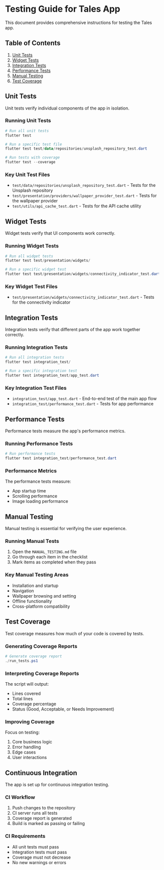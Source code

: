 # Testing Guide for Tales App

This document provides comprehensive instructions for testing the Tales app.

## Table of Contents
1. [Unit Tests](#unit-tests)
2. [Widget Tests](#widget-tests)
3. [Integration Tests](#integration-tests)
4. [Performance Tests](#performance-tests)
5. [Manual Testing](#manual-testing)
6. [Test Coverage](#test-coverage)

## Unit Tests

Unit tests verify individual components of the app in isolation.

### Running Unit Tests

```powershell
# Run all unit tests
flutter test

# Run a specific test file
flutter test test/data/repositories/unsplash_repository_test.dart

# Run tests with coverage
flutter test --coverage
```

### Key Unit Test Files

- `test/data/repositories/unsplash_repository_test.dart` - Tests for the Unsplash repository
- `test/presentation/providers/wallpaper_provider_test.dart` - Tests for the wallpaper provider
- `test/utils/api_cache_test.dart` - Tests for the API cache utility

## Widget Tests

Widget tests verify that UI components work correctly.

### Running Widget Tests

```powershell
# Run all widget tests
flutter test test/presentation/widgets/

# Run a specific widget test
flutter test test/presentation/widgets/connectivity_indicator_test.dart
```

### Key Widget Test Files

- `test/presentation/widgets/connectivity_indicator_test.dart` - Tests for the connectivity indicator

## Integration Tests

Integration tests verify that different parts of the app work together correctly.

### Running Integration Tests

```powershell
# Run all integration tests
flutter test integration_test/

# Run a specific integration test
flutter test integration_test/app_test.dart
```

### Key Integration Test Files

- `integration_test/app_test.dart` - End-to-end test of the main app flow
- `integration_test/performance_test.dart` - Tests for app performance

## Performance Tests

Performance tests measure the app's performance metrics.

### Running Performance Tests

```powershell
# Run performance tests
flutter test integration_test/performance_test.dart
```

### Performance Metrics

The performance tests measure:
- App startup time
- Scrolling performance
- Image loading performance

## Manual Testing

Manual testing is essential for verifying the user experience.

### Running Manual Tests

1. Open the `MANUAL_TESTING.md` file
2. Go through each item in the checklist
3. Mark items as completed when they pass

### Key Manual Testing Areas

- Installation and startup
- Navigation
- Wallpaper browsing and setting
- Offline functionality
- Cross-platform compatibility

## Test Coverage

Test coverage measures how much of your code is covered by tests.

### Generating Coverage Reports

```powershell
# Generate coverage report
./run_tests.ps1
```

### Interpreting Coverage Reports

The script will output:
- Lines covered
- Total lines
- Coverage percentage
- Status (Good, Acceptable, or Needs Improvement)

### Improving Coverage

Focus on testing:
1. Core business logic
2. Error handling
3. Edge cases
4. User interactions

## Continuous Integration

The app is set up for continuous integration testing.

### CI Workflow

1. Push changes to the repository
2. CI server runs all tests
3. Coverage report is generated
4. Build is marked as passing or failing

### CI Requirements

- All unit tests must pass
- Integration tests must pass
- Coverage must not decrease
- No new warnings or errors
